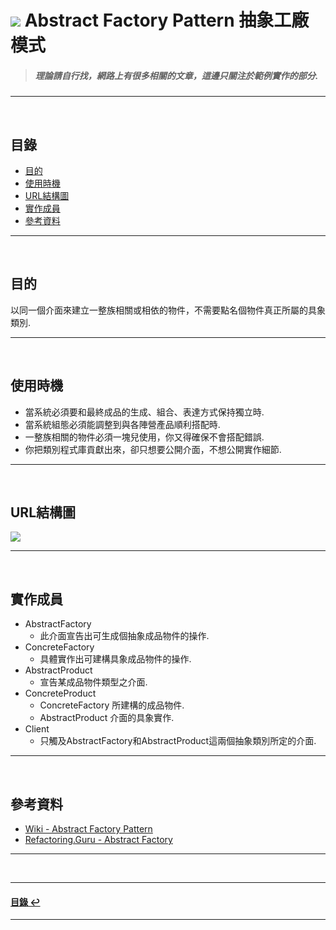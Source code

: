 # ![](https://drive.google.com/uc?id=10INx5_pkhMcYRdx_OO4rXNXxcsvPtBYq) Abstract Factory Pattern 抽象工廠模式 
> ##### 理論請自行找，網路上有很多相關的文章，這邊只關注於範例實作的部分.

---
<br>

<!--ts-->
## 目錄
* [目的](#目的)
* [使用時機](#使用時機)
* [URL結構圖](#url結構圖)
* [實作成員](#實作成員)
* [參考資料](#參考資料)
<!--te-->

---
<br>

## 目的
以同一個介面來建立一整族相關或相依的物件，不需要點名個物件真正所屬的具象類別.

---
<br>

## 使用時機
* 當系統必須要和最終成品的生成、組合、表達方式保持獨立時.
* 當系統組態必須能調整到與各陣營產品順利搭配時.
* 一整族相關的物件必須一塊兒使用，你又得確保不會搭配錯誤.
* 你把類別程式庫貢獻出來，卻只想要公開介面，不想公開實作細節.

---
<br>

## URL結構圖
![](https://drive.google.com/uc?id=18E5zBikOZxx60j-krhzVz0-7Y2gSbj-R)

---
<br>

## 實作成員
* AbstractFactory
  * 此介面宣告出可生成個抽象成品物件的操作.
* ConcreteFactory
  * 具體實作出可建構具象成品物件的操作.
* AbstractProduct
  * 宣告某成品物件類型之介面.
* ConcreteProduct
  - ConcreteFactory 所建構的成品物件.
  - AbstractProduct 介面的具象實作.
* Client
  * 只觸及AbstractFactory和AbstractProduct這兩個抽象類別所定的介面.

---
<br>

## 參考資料
* [Wiki - Abstract Factory Pattern](https://en.wikipedia.org/wiki/Abstract_factory_pattern) <br>
* [Refactoring.Guru - Abstract Factory](https://refactoring.guru/design-patterns/abstract-factory) <br>

---
<br>

---
<!--ts-->
#### [目錄 ↩](#目錄)
<!--te-->
---